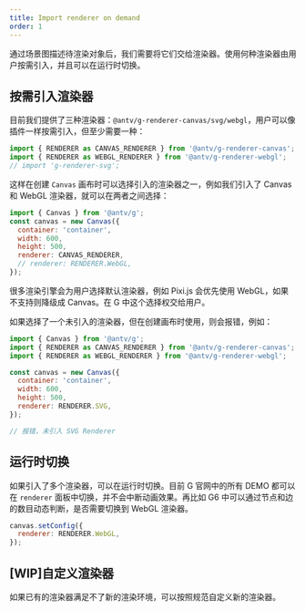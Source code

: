 ```yaml
---
title: Import renderer on demand
order: 1
---
```


通过场景图描述待渲染对象后，我们需要将它们交给渲染器。使用何种渲染器由用户按需引入，并且可以在运行时切换。

## 按需引入渲染器

目前我们提供了三种渲染器：`@antv/g-renderer-canvas/svg/webgl`，用户可以像插件一样按需引入，但至少需要一种：

```js
import { RENDERER as CANVAS_RENDERER } from '@antv/g-renderer-canvas';
import { RENDERER as WEBGL_RENDERER } from '@antv/g-renderer-webgl';
// import 'g-renderer-svg';
```

这样在创建 `Canvas` 画布时可以选择引入的渲染器之一，例如我们引入了 Canvas 和 WebGL 渲染器，就可以在两者之间选择：

```js
import { Canvas } from '@antv/g';
const canvas = new Canvas({
  container: 'container',
  width: 600,
  height: 500,
  renderer: CANVAS_RENDERER,
  // renderer: RENDERER.WebGL,
});
```

很多渲染引擎会为用户选择默认渲染器，例如 Pixi.js 会优先使用 WebGL，如果不支持则降级成 Canvas。在 G 中这个选择权交给用户。

如果选择了一个未引入的渲染器，但在创建画布时使用，则会报错，例如：

```js
import { Canvas } from '@antv/g';
import { RENDERER as CANVAS_RENDERER } from '@antv/g-renderer-canvas';
import { RENDERER as WEBGL_RENDERER } from '@antv/g-renderer-webgl';

const canvas = new Canvas({
  container: 'container',
  width: 600,
  height: 500,
  renderer: RENDERER.SVG,
});

// 报错，未引入 SVG Renderer
```

## 运行时切换

如果引入了多个渲染器，可以在运行时切换。目前 G 官网中的所有 DEMO 都可以在 `renderer` 面板中切换，并不会中断动画效果。再比如 G6 中可以通过节点和边的数目动态判断，是否需要切换到 WebGL 渲染器。

```js
canvas.setConfig({
  renderer: RENDERER.WebGL,
});
```

## [WIP]自定义渲染器

如果已有的渲染器满足不了新的渲染环境，可以按照规范自定义新的渲染器。
